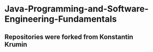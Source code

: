# Java-Programming-and-Software-Engineering-Fundamentals
## Repositories were forked from Konstantin Krumin
